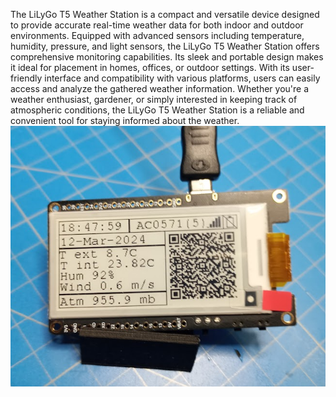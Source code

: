 The LiLyGo T5 Weather Station is a compact and versatile device designed to provide accurate real-time weather data for both indoor and outdoor environments. Equipped with advanced sensors including temperature, humidity, pressure, and light sensors, the LiLyGo T5 Weather Station offers comprehensive monitoring capabilities. Its sleek and portable design makes it ideal for placement in homes, offices, or outdoor settings. With its user-friendly interface and compatibility with various platforms, users can easily access and analyze the gathered weather information. Whether you're a weather enthusiast, gardener, or simply interested in keeping track of atmospheric conditions, the LiLyGo T5 Weather Station is a reliable and convenient tool for staying informed about the weather.
![Alt text](WeatherStationResult.png)
